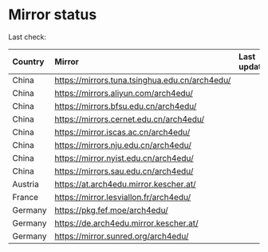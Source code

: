 <script src="./time.js"></script>
# Mirror status
Last check: <script type="text/javascript">localize(1714583840.6494548);</script>

|Country|Mirror|Last update|
|:------|:-----|:----------|
|China|https://mirrors.tuna.tsinghua.edu.cn/arch4edu/|<script type="text/javascript">localize(1714545638);</script>|
|China|https://mirrors.aliyun.com/arch4edu/|<script type="text/javascript">localize(1714545638);</script>|
|China|https://mirrors.bfsu.edu.cn/arch4edu/|<script type="text/javascript">localize(1714545638);</script>|
|China|https://mirrors.cernet.edu.cn/arch4edu/|<script type="text/javascript">localize(1714545638);</script>|
|China|https://mirror.iscas.ac.cn/arch4edu/|<script type="text/javascript">localize(1714545638);</script>|
|China|https://mirrors.nju.edu.cn/arch4edu/|<script type="text/javascript">localize(1714415709);</script>|
|China|https://mirror.nyist.edu.cn/arch4edu/|<script type="text/javascript">localize(1714545638);</script>|
|China|https://mirrors.sau.edu.cn/arch4edu/|<script type="text/javascript">localize(1714545638);</script>|
|Austria|https://at.arch4edu.mirror.kescher.at/|<script type="text/javascript">localize(1714545638);</script>|
|France|https://mirror.lesviallon.fr/arch4edu/|<script type="text/javascript">localize(1714545638);</script>|
|Germany|https://pkg.fef.moe/arch4edu/|<script type="text/javascript">localize(1714545638);</script>|
|Germany|https://de.arch4edu.mirror.kescher.at/|<script type="text/javascript">localize(1714545638);</script>|
|Germany|https://mirror.sunred.org/arch4edu/|<script type="text/javascript">localize(1714545638);</script>|

<script src="./tablefilter/tablefilter.js"></script>
<script src="./table.js"></script>